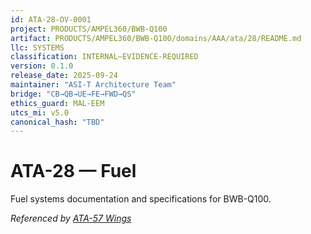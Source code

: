 ```yaml
---
id: ATA-28-OV-0001
project: PRODUCTS/AMPEL360/BWB-Q100
artifact: PRODUCTS/AMPEL360/BWB-Q100/domains/AAA/ata/28/README.md
llc: SYSTEMS
classification: INTERNAL–EVIDENCE-REQUIRED
version: 0.1.0
release_date: 2025-09-24
maintainer: "ASI-T Architecture Team"
bridge: "CB→QB→UE→FE→FWD→QS"
ethics_guard: MAL-EEM
utcs_mi: v5.0
canonical_hash: "TBD"
---
```

# ATA-28 — Fuel

Fuel systems documentation and specifications for BWB-Q100.

*Referenced by [ATA-57 Wings](../57/README.md)*